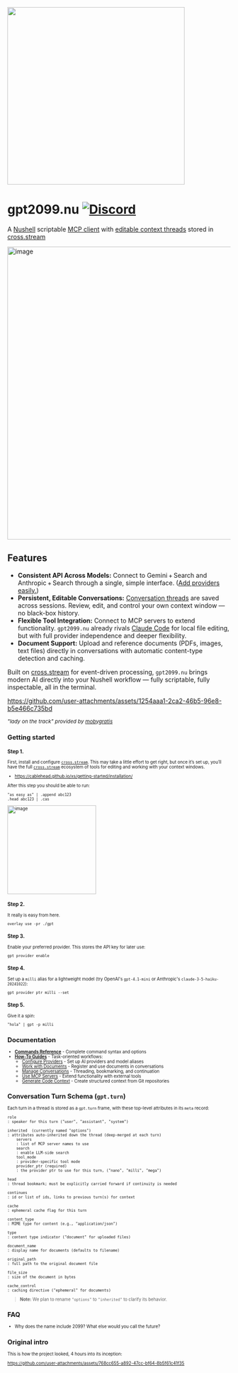 <img
  src="https://github.com/user-attachments/assets/1b2a9834-dcbf-4f5a-85aa-32109a68397b"
  height="400"
/>

# gpt2099.nu [![Discord](https://img.shields.io/discord/1182364431435436042?logo=discord)](https://discord.com/invite/YNbScHBHrh)

A [Nushell](https://www.nushell.sh) scriptable [MCP client](https://modelcontextprotocol.io/sdk/java/mcp-client#model-context-protocol-client) with [editable context threads](https://cablehead.github.io/xs/tutorials/threaded-conversations/) stored in [cross.stream](https://cablehead.github.io/xs/)

<img width="660" alt="image" src="https://github.com/user-attachments/assets/2b8d8744-076c-40e1-ac2c-1b1864ca2b80" />

## Features

* **Consistent API Across Models:** Connect to Gemini + Search and Anthropic + Search through a single, simple interface. ([Add providers easily.](./provider-api.md))
* **Persistent, Editable Conversations:** [Conversation threads](https://cablehead.github.io/xs/tutorials/threaded-conversations/) are saved across sessions. Review, edit, and control your own context window — no black-box history.
* **Flexible Tool Integration:** Connect to MCP servers to extend functionality. `gpt2099.nu` already rivals [Claude Code](https://docs.anthropic.com/en/docs/claude-code/overview) for local file editing, but with full provider independence and deeper flexibility.
* **Document Support:** Upload and reference documents (PDFs, images, text files) directly in conversations with automatic content-type detection and caching.

Built on [cross.stream](https://github.com/cablehead/xs) for event-driven processing, `gpt2099.nu` brings modern AI directly into your Nushell workflow — fully scriptable, fully inspectable, all in the terminal.

https://github.com/user-attachments/assets/1254aaa1-2ca2-46b5-96e8-b5e466c735bd

<small><i>"lady on the track" provided by [mobygratis](https://mobygratis.com)</i><small>

## Getting started

### Step 1.

First, install and configure [`cross.stream`](https://github.com/cablehead/xs). This may take a little effort to get right, but once it’s set up, you’ll have the full [`cross.stream`](https://github.com/cablehead/xs) ecosystem of tools for editing and working with your context windows.

- https://cablehead.github.io/xs/getting-started/installation/

After this step you should be able to run:

```nushell
"as easy as" | .append abc123
.head abc123 | .cas
```

<img height="200" alt="image" src="https://github.com/user-attachments/assets/dcff4ecf-e708-42fc-8cac-573375003320" />

### Step 2.

It really is easy from here.

```nushell
overlay use -pr ./gpt
```

### Step 3.

Enable your preferred provider. This stores the API key for later use:

```nushell
gpt provider enable
```

### Step 4.

Set up a `milli` alias for a lightweight model (try OpenAI's `gpt-4.1-mini` or Anthropic's `claude-3-5-haiku-20241022`):

```nushell
gpt provider ptr milli --set
```

### Step 5.

Give it a spin:

```nushell
"hola" | gpt -p milli
```

## Documentation

- **[Commands Reference](docs/commands.md)** - Complete command syntax and options
- **[How-To Guides](docs/how-to/)** - Task-oriented workflows:
  - [Configure Providers](docs/how-to/configure-providers.md) - Set up AI providers and model aliases
  - [Work with Documents](docs/how-to/work-with-documents.md) - Register and use documents in conversations
  - [Manage Conversations](docs/how-to/manage-conversations.md) - Threading, bookmarking, and continuation
  - [Use MCP Servers](docs/how-to/use-mcp-servers.md) - Extend functionality with external tools
  - [Generate Code Context](docs/how-to/generate-code-context.md) - Create structured context from Git repositories


## Conversation Turn Schema (`gpt.turn`)

Each turn in a thread is stored as a `gpt.turn` frame, with these top-level
attributes in its `meta` record:

```
role
: speaker for this turn ("user", "assistant", "system")

inherited  (currently named "options")
: attributes auto-inherited down the thread (deep-merged at each turn)
    servers
    : list of MCP server names to use
    search
    : enable LLM-side search
    tool_mode
    : provider-specific tool mode
    provider_ptr (required)
    : the provider ptr to use for this turn, ("nano", "milli", "mega")

head
: thread bookmark; must be explicitly carried forward if continuity is needed

continues
: id or list of ids, links to previous turn(s) for context

cache
: ephemeral cache flag for this turn

content_type
: MIME type for content (e.g., "application/json")

type
: content type indicator ("document" for uploaded files)

document_name
: display name for documents (defaults to filename)

original_path
: full path to the original document file

file_size
: size of the document in bytes

cache_control
: caching directive ("ephemeral" for documents)
```

> **Note:** We plan to rename `"options"` to `"inherited"` to clarify its behavior.

## FAQ

- Why does the name include 2099? What else would you call the future?

## Original intro

This is how the project looked, 4 hours into its inception:

https://github.com/user-attachments/assets/768cc655-a892-47cc-bf64-8b5f61c41f35
